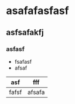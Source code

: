

# asafafasfasf

## asfsafakfj


### asfasf

* fsafasf
* afsaf

|asf|fff|
|:---:|:---:|
|fafsf|afsafa|

